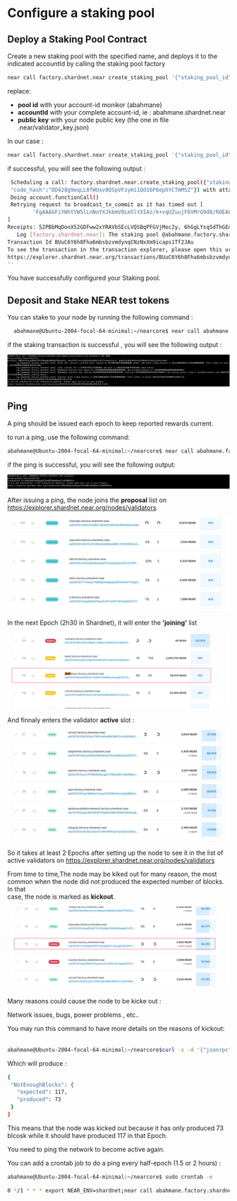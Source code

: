 
# Configure a staking pool

 ## Deploy a Staking Pool Contract
  
  Create a new staking pool with the specified name, and deploys it to the indicated accountId by calling the staking pool factory

  ```bash
  near call factory.shardnet.near create_staking_pool '{"staking_pool_id": "<pool id>", "owner_id": "<accountId>", "stake_public_key": "<public key>", "reward_fee_fraction": {"numerator": 5, "denominator": 100}, "code_hash":"DD428g9eqLL8fWUxv8QSpVFzyHi1Qd16P8ephYCTmMSZ"}' --accountId="<accountId>" --amount=30 --gas=300000000000000
  ```
  
  replace: 
  
  - **pool id**  with your account-id monikor (abahmane)
  - **accountId** with your complete account-id, ie : abahmane.shardnet.near
  - **public key** with your node public key (the one in file .near/validator_key.json)

 In our case : 

  ```bash
  near call factory.shardnet.near create_staking_pool '{"staking_pool_id": "abahmane", "owner_id": "abahmane.shardnet.near", "stake_public_key": "ed25519:xxxxxxxxxxxxxxxxxxxxxxxxxxxxxxxxxxxxxxx", "reward_fee_fraction": {"numerator": 3, "denominator": 100}, "code_hash":"DD428g9eqLL8fWUxv8QSpVFzyHi1Qd16P8ephYCTmMSZ"}' --accountId="abahmane.shardnet.near" --amount=30 --gas=300000000000000
  ```

  if successful, you will see the following output :
  
 
 ```bash
  Scheduling a call: factory.shardnet.near.create_staking_pool({"staking_pool_id": "abahmane", "owner_id": "abahmane.shardnet.near", "stake_public_key":   "ed25519:8bcktN******3SwnVgeYxCkoS", "reward_fee_fraction": {"numerator": 5, "denominator": 100},       
  "code_hash":"DD428g9eqLL8fWUxv8QSpVFzyHi1Qd16P8ephYCTmMSZ"}) with attached 30 NEAR
  Doing account.functionCall()
  Retrying request to broadcast_tx_commit as it has timed out [
         'FgAAAGFiYWhtYW5lLnNoYXJkbmV0Lm5lYXIAz/k+vqUZuujF6VMrG9d8/ROEALCFrU0Rgv09jx6VbyRWudun3AAAABUAAABmYWN0b3J5LnNoYXJkbmV0Lm5lYXLf0ESYW+s5E2lA/vYQUFAMXQPUoGhU  2WG1R56/58ic1QEAAAACEwAAAGNyZWF0ZV9zdGFraW5nX3Bvb2wBAQAAeyJzdGFraW5nX3Bvb2xfaWQiOiJhYmFobWFuZTAxIiwib3duZXJfaWQiOiJhYmFobWFuZS5zaGFyZG5ldC5uZWFyIiwic3Rha2VfcHVibGljX2tleSI6ImVkMjU1MTk6OGJja3ROTlozUHJ3UVBEcno0a2FXTGFhVXVhQnJXMjNTd25WZ2VZeENrb1MiLCJyZXdhcmRfZmVlX2ZyYWN0aW9uIjp7Im51bWVyYXRvciI6NSwiZGVub21pbmF0b3IiOjEwMH0sImNvZGVfaGFzaCI6IkRENDI4ZzllcUxMOGZXVXh2OFFTcFZGenlIaTFRZDE2UDhlcGhZQ1RtTVNaIn0AwG4x2RABAAAAAN7YAzxCv9AYAAAAAAAANuZtlPrrAAeizDFJhhSnOpzBg/6 PRzzoQV9A9HrKUhZPyonmOnV+XD3njxaWn1P8WbC7L1mEgRtzoMQNi+CWAg=='
 ]
 Receipts: 52PBbMqDonX52GDFww2xYRAVbSEcLVQSBqPFGVjMoc2y, 6hGgLYsq5dThGEnqazEYiHQkadxvAANkfpPAYvxxJYKW
	Log [factory.shardnet.near]: The staking pool @abahmane.factory.shardnet.near was successfully created. Whitelisting...
 Transaction Id BUuC6Y6h8Fha6mbsbzvmdynqCNzNxXm9icaps1Tf2JAu
 To see the transaction in the transaction explorer, please open this url in your browser
 https://explorer.shardnet.near.org/transactions/BUuC6Y6h8Fha6mbsbzvmdynqCNzNxXm9icaps1Tf2JAu
 ''
 ```
 

  You have successfully  configured your Staking pool.
  

  ## Deposit and Stake NEAR test tokens


  You can stake to your node by running the following command :

 ```bash
   abahmane@Ubuntu-2004-focal-64-minimal:~/nearcore$ near call abahmane.factory.shardnet.near deposit_and_stake --amount 1395 --accountId abahmane.shardnet.near --gas=300000000000000
 ```
  if the staking transaction is successful , you will see the following output  :

![node_04](../assets/staking/staking_02.png "node_04") 

 ## Ping

 A ping should be issued each epoch to keep reported rewards current.

 to run a ping, use the following command:

   ```bash
   abahmane@Ubuntu-2004-focal-64-minimal:~/nearcore$ near call abahmane.factory.shardnet.near ping '{}' --accountId abahmane.shardnet.near --gas=300000000000000
   ```

 
 if the ping is successful, you will see the following output:

 ![node_04](../assets/staking/ping_01.png "node_04") 
 

 
 
 After issuing a ping, the node joins the **proposal** list on https://explorer.shardnet.near.org/nodes/validators.
 
 ![proposal](../assets/staking/proposal.png "proposal") 
 
 
 In the next Epoch (2h30 in Shardnet), it will enter the **'joining'** list 
  
    
 ![joining](../assets/staking/joining.png "join") 
 
 
 And finnaly enters the validator **active** slot :
  
 ![joining](../assets/staking/active.png "join") 
  
  
 So it takes at least 2 Epochs after setting up the node to see it in the list of active validators on https://explorer.shardnet.near.org/nodes/validators
 
 
 From time to time,The node may be kiked out for many reason, the most common when the node did not produced the expected number of blocks. In that    
 case, the node is marked as **kickout**.
 
 
  ![kickout](../assets/staking/kickout.png "kickout") 
 
 Many reasons could cause the node to be kicke out : 
 
 Network issues, bugs,  power problems ,  etc.. 
 
 
 You may run this command to have more details on the reasons of kickout:
 
 ```bash
 
abahmane@Ubuntu-2004-focal-64-minimal:~/nearcore$curl -s -d '{"jsonrpc": "2.0", "method": "validators", "id": "dontcare", "params": [null]}' -H 'Content-Type: application/json' 127.0.0.1:3030 | jq -c '.result.prev_epoch_kickout[] | select(.account_id | contains ("abahmane.factory.shardnet.near"))' | jq .reason
 
 ```
 
 Which will produce :
 
 ```bash
 {
  "NotEnoughBlocks": {
    "expected": 117,
    "produced": 73
  }
}
 ```
 
 This means that the node was kicked out because it has only produced 73 blcosk while it should have produced 117 in that Epoch.
 
 
 You need to ping the network to become active again. 
 
  
 
  You can add a crontab job to do a ping every half-epoch (1.5 or 2 hours) :
 
 ```bash
 abahmane@Ubuntu-2004-focal-64-minimal:~/nearcore$ sudo crontab -e
 ```

 ```bash
 0 */1 * * * export NEAR_ENV=shardnet;near call abahmane.factory.shardnet.near ping '{}' --accountId "abahmane.shardnet.near"  --gas=300000000000000
 ```
